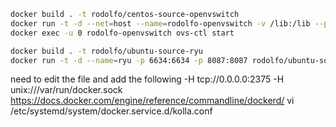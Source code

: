 
```sh
docker build . -t rodolfo/centos-source-openvswitch
docker run -t -d --net=host --name=rodolfo-openvswitch -v /lib:/lib --privileged rodolfo/centos-source-openvswitch /bin/bash
docker exec -u 0 rodolfo-openvswitch ovs-ctl start
```

```sh
docker build . -t rodolfo/ubuntu-source-ryu
docker run -t -d --name=ryu -p 6634:6634 -p 8087:8087 rodolfo/ubuntu-source-ryu ryu-manager ryu.app.rest_topology --observe-links --ofp-tcp-listen-port 6634 --wsapi-host 0.0.0.0 --wsapi-port 8087
```


need to edit the file  and add the following -H tcp://0.0.0.0:2375 -H unix:///var/run/docker.sock 
https://docs.docker.com/engine/reference/commandline/dockerd/
vi /etc/systemd/system/docker.service.d/kolla.conf